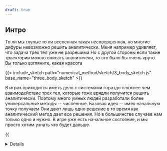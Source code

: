 ```yaml
---
draft: true
---
```


## Интро

То ли мы глупые то ли вселенная такая несовершенная,
но многие дифуры невозможно решить аналитически.
Меня например удивляет, что задача трех тел уже не разрешима
Но с другой стороны если такие траектории можно описать аналитичеки, то это было бы очень круто.
Вы только взгляните, какая красота

{{< include_sketch path="numerical_method/sketch/3_body_sketch.js" base_name="three_body_sketch" >}}

В играх приходится иметь дело с системами гораздо сложнее чем взаимодействие трех тел,
которые тоже врядли получится решить аналитически.
Поэтому много умных людей разработали более универсальные методы -- численные.
Базовая идея -- имея начальную точку получаем
Они дают лишь одно решение в то время как аналитический метод дает все решения.
Но в большинстве случаев нам только одно и нужно. В игре уже есть начальное состояние,
и мы просто хотим узнать что будет дальше.

{{<details title="Формальности" closed="true" >}}
Если говорить чуть формальнее то у нас было уравнение вида
$$
\begin{equation}
    \dot{x} = f(x)
\end{equation}
$$

и мы пытались получить из него решение вида

$$
\begin{equation}
    x = F(t) + C
\end{equation}
$$

подставив в которое начальные коодинаты мы могли найти положение в любой момент времени.
Теперь же мы будем искать траекторию, т.е. из начальной координаты $x_0$ численно находим положение в следующий момент времени $x_1$, из него аналогично $x_2$ и т.д.

$$
\begin{equation}
    x_0 \rightarrow x_1 \rightarrow x_2 \rightarrow \ldots \rightarrow x_k
\end{equation}
$$

{{< /details >}}

Стоит сказать, что все счастливые семьи, в которых все уравнения решаются аналитически, похожи друг на друга, они просто подставляют в решение время и получают все, что нужно. Несчастливая семья же несчастна по своему. Одни разработчики симулируют только частицы , другие только твердые тела. Кому-то очень важна точность, а кому-то нужно чтобы просто было стабильно и хоть немножко похоже на правду. Тут нет правильного рецепта, каждый страдает в мерру своих ограничений.

Здесь я попробую рассказать о самых популярных и используемых методах численного интегрирования.

